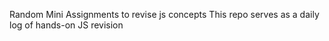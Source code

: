 Random Mini Assignments to revise js concepts 
This repo serves as a daily log of hands-on JS revision
